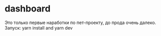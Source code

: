 # dashboard
Это только первые наработки по пет-проекту, до прода очень далеко.
Запуск: yarn install and yarn dev